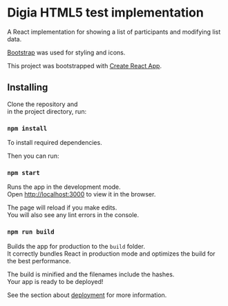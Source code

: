 # Digia HTML5 test implementation

A React implementation for showing a list of participants and modifying list data.

[Bootstrap](https://getbootstrap.com/) was used for styling and icons.

This project was bootstrapped with [Create React App](https://github.com/facebook/create-react-app).

## Installing

Clone the repository and <br />
in the project directory, run:

### `npm install`

To install required dependencies.

Then you can run:

### `npm start`

Runs the app in the development mode.<br />
Open [http://localhost:3000](http://localhost:3000) to view it in the browser.

The page will reload if you make edits.<br />
You will also see any lint errors in the console.

### `npm run build`

Builds the app for production to the `build` folder.<br />
It correctly bundles React in production mode and optimizes the build for the best performance.

The build is minified and the filenames include the hashes.<br />
Your app is ready to be deployed!

See the section about [deployment](https://facebook.github.io/create-react-app/docs/deployment) for more information.